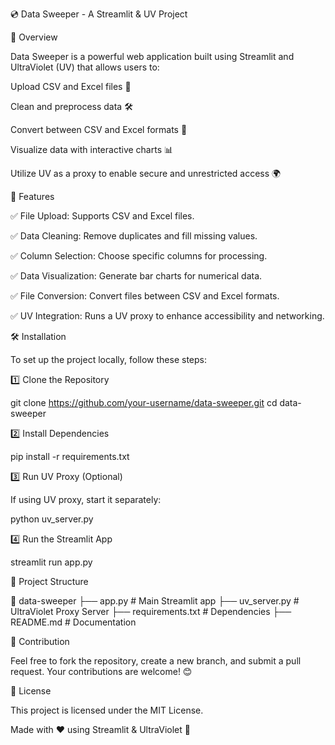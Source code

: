 💿 Data Sweeper - A Streamlit & UV Project

📌 Overview

Data Sweeper is a powerful web application built using Streamlit and UltraViolet (UV) that allows users to:

Upload CSV and Excel files 📂

Clean and preprocess data 🛠️

Convert between CSV and Excel formats 🔄

Visualize data with interactive charts 📊

Utilize UV as a proxy to enable secure and unrestricted access 🌍

🚀 Features

✅ File Upload: Supports CSV and Excel files.

✅ Data Cleaning: Remove duplicates and fill missing values.

✅ Column Selection: Choose specific columns for processing.

✅ Data Visualization: Generate bar charts for numerical data.

✅ File Conversion: Convert files between CSV and Excel formats.

✅ UV Integration: Runs a UV proxy to enhance accessibility and networking.

🛠️ Installation

To set up the project locally, follow these steps:

1️⃣ Clone the Repository

git clone https://github.com/your-username/data-sweeper.git
cd data-sweeper

2️⃣ Install Dependencies

pip install -r requirements.txt

3️⃣ Run UV Proxy (Optional)

If using UV proxy, start it separately:

python uv_server.py

4️⃣ Run the Streamlit App

streamlit run app.py

📂 Project Structure

📁 data-sweeper
 ├── app.py           # Main Streamlit app
 ├── uv_server.py     # UltraViolet Proxy Server
 ├── requirements.txt # Dependencies
 ├── README.md        # Documentation

🤝 Contribution

Feel free to fork the repository, create a new branch, and submit a pull request. Your contributions are welcome! 😊

📜 License

This project is licensed under the MIT License.

Made with ❤️ using Streamlit & UltraViolet 🚀

